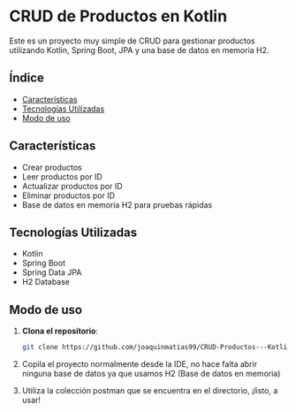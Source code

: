 # CRUD de Productos en Kotlin

Este es un proyecto muy simple de CRUD para gestionar productos utilizando Kotlin, Spring Boot, JPA y una base de datos en memoria H2.

## Índice

- [Características](#características)
- [Tecnologías Utilizadas](#tecnologías-utilizadas)
- [Modo de uso](#modo-de-uso)


## Características

- Crear productos
- Leer productos por ID
- Actualizar productos por ID
- Eliminar productos por ID
- Base de datos en memoria H2 para pruebas rápidas

## Tecnologías Utilizadas

- Kotlin
- Spring Boot
- Spring Data JPA
- H2 Database


## Modo de uso

1. **Clona el repositorio**:
   ```bash
   git clone https://github.com/joaquinmatias99/CRUD-Productos---Kotlin

2. Copila el proyecto normalmente desde la IDE, no hace falta abrir ninguna base de datos ya que usamos H2 (Base de datos en memoria)

3. Utiliza la colección postman que se encuentra en el directorio, ¡listo, a usar!
